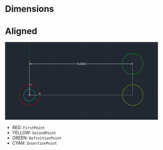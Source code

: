 # Dimensions

# Aligned

![image](./media/dimension-aligned-points.png)

- RED: `FirstPoint`
- YELLOW: `SecondPoint`
- GREEN: `DefinitionPoint`
- CYAN: `InsertionPoint`
